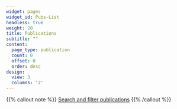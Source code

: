 ```yaml
---
widget: pages
widget_id: Pubs-List
headless: true
weight: 20
title: Publications
subtitle: ""
content:
  page_type: publication
  count: 0
  offset: 0
  order: desc
design:
  view: 3
  columns: '2'
---
```

{{% callout note %}}
[Search and filter publications](./publication/)
{{% /callout %}}
